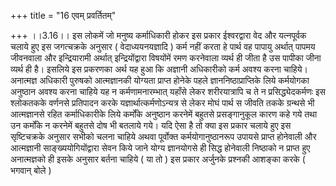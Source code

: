 +++
title = "16 एवम् प्रवर्तितम्"

+++
।।3.16।। इस लोकमें जो मनुष्य कर्माधिकारी होकर इस प्रकार ईश्वरद्वारा वेद
और यत्नपूर्वक चलाये हुए इस जगत्चक्रके अनुसार ( वेदाध्ययनयज्ञादि ) कर्म
नहीं करता हे पार्थ वह पापायु अर्थात् पापमय जीवनवाला और इन्द्रियारामी
अर्थात् इन्द्रियोंद्वारा विषयोंमें रमण करनेवाला व्यर्थ ही जीता है उस
पापीका जीना व्यर्थ ही है। इसलिये इस प्रकरणका अर्थ यह हुआ कि अज्ञानी
अधिकारीको कर्म अवश्य करना चाहिये। अनात्मज्ञ अधिकारी पुरुषको आत्मज्ञानकी
योग्यता प्राप्त होनेके पहले ज्ञाननिष्ठाप्राप्तिके लिये कर्मयोगका
अनुष्ठान अवश्य करना चाहिये यह न कर्मणामनारम्भात् यहाँसे लेकर
शरीरयात्रापि च ते न प्रसिद्ध्येदकर्मणः इस श्लोकतकके वर्णनसे प्रतिपादन
करके यज्ञार्थात्कर्मणोऽन्यत्र से लेकर मोघं पार्थ स जीवति तकके ग्रन्थसे
भी आत्मज्ञानसे रहित कर्माधिकारीके लिये कर्मोंके अनुष्ठान करनेमें बहुतसे
प्रसङ्गानुकूल कारण कहे गये तथा उन कर्मोंके न करनेमें बहुतसे दोष भी
बतलाये गये। यदि ऐसा है तो क्या इस प्रकार चलाये हुए इस सृष्टिचक्रके
अनुसार सभीको चलना चाहिये अथवा पूर्वोक्त कर्मयोगानुष्ठानरूप उपायसे
प्राप्त होनेवाली और आत्मज्ञानी साङ्ख्ययोगियोंद्वारा सेवन किये जाने योग्य
ज्ञानयोगसे ही सिद्ध होनेवाली निष्ठाको न प्राप्त हुए अनात्मज्ञको ही इसके
अनुसार बर्तना चाहिये ( या तो ) इस प्रकार अर्जुनके प्रश्नकी आशङ्का करके (
भगवान् बोले )
